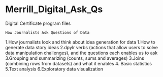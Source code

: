 # Merrill_Digital_Ask_Qs
Digital Certificate program files

	How Journalists Ask Questions of Data 
1.How journalists look and think about idea generation for data
1.How to generate data story ideas 
2.dpylr verbs (actions that allow users to solve data manipulation challenges), and the questions each enables us to ask 
3.Grouping and summarizing (counts, sums and averages)
3.Joins (combining rows from datasets) and what it enables 
4. Basic statistics
5.Text analysis 
6.Exploratory data visualization 
